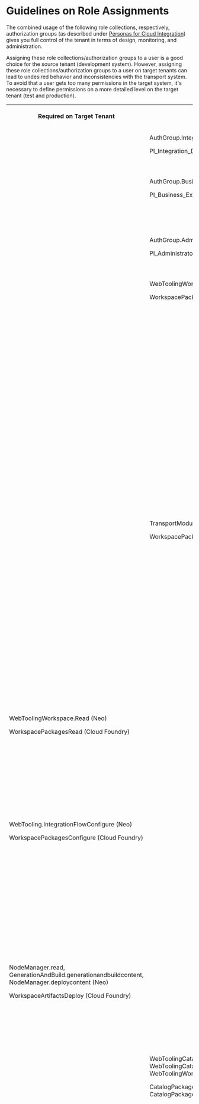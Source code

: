 <!-- loiofc409e8395724a70ad21a1fcfeaebedf -->

# Guidelines on Role Assignments

The combined usage of the following role collections, respectively, authorization groups \(as described under [Personas for Cloud Integration](../60-Security/personas-for-cloud-integration-2937e5c.md)\) gives you full control of the tenant in terms of design, monitoring, and administration.

Assigning these role collections/authorization groups to a user is a good choice for the source tenant \(development system\). However, assigning these role collections/authorization groups to a user on target tenants can lead to undesired behavior and inconsistencies with the transport system. To avoid that a user gets too many permissions in the target system, it's necessary to define permissions on a more detailed level on the target tenant \(test and production\).


<table>
<tr>
<th valign="top">

Required on Target Tenant

</th>
<th valign="top">

Avoid on Target Tenant

</th>
<th valign="top">

Description

</th>
</tr>
<tr>
<td valign="top">

 

</td>
<td valign="top">

AuthGroup.IntegrationDeveloper \(Neo\)

PI\_Integration\_Developer \(Cloud Foundry\)

</td>
<td valign="top">

Allows user to connect to Cloud Integration and to display, download, and deploy artifacts.

</td>
</tr>
<tr>
<td valign="top">

 

</td>
<td valign="top">

AuthGroup.BusinessExpert \(Neo\)

PI\_Business\_Expert \(Cloud Foundry\)

</td>
<td valign="top">

Allows user to perform business tasks like, for example, examining the payload, monitor integration flows, status of integration artifacts.

</td>
</tr>
<tr>
<td valign="top">

 

</td>
<td valign="top">

AuthGroup.Administrator \(Neo\)

PI\_Administrator \(Cloud Foundry\)

</td>
<td valign="top">

Allows user to connect to Cloud Integration and to perform administrative tasks.

</td>
</tr>
<tr>
<td valign="top">

 

</td>
<td valign="top">

WebToolingWorkspace.Write \(Neo\)

WorkspacePackagesEdit \(Cloud Foundry\)

</td>
<td valign="top">

Allows user to update a package, create/edit/import/delete a package and its artifacts.

> ### Tip:  
> Updating, creating, editing, importing, or deleting a package or its artifacts on a target tenant isn't recommended. Changes made on the target tenant are overridden when the package is retransported. In addition, objects not properly saved after editing lead to errors while transporting. For that reason, those roles must not be assigned to a user on the target tenant.



</td>
</tr>
<tr>
<td valign="top">

 

</td>
<td valign="top">

TransportModule.write \(Neo\)

WorkspacePackagesTransport \(Cloud Foundry\)

</td>
<td valign="top">

Allows user to export, import, and update packages.

> ### Tip:  
> Export for transport and import or update a package from transport must be also restricted on the target tenant \(as the transport works with CTS+ or TMS as recommended options\). However, still the export, import, and update of packages can be available just in source tenant with these roles.



</td>
</tr>
<tr>
<td valign="top">

WebToolingWorkspace.Read \(Neo\)

WorkspacePackagesRead \(Cloud Foundry\)

</td>
<td valign="top">

 

</td>
<td valign="top">

Allows user to view packages and artifacts.

> ### Tip:  
> On the target tenant, it's still needed to access and view the transported packages and artifacts.



</td>
</tr>
<tr>
<td valign="top">

WebTooling.IntegrationFlowConfigure \(Neo\)

WorkspacePackagesConfigure \(Cloud Foundry\)

</td>
<td valign="top">

 

</td>
<td valign="top">

Allows user to configure artifacts \(integration flows and value mappings\).

> ### Tip:  
> After transporting a package from source tenant to target tenant, artifacts \(integration flows and value mappings\) must be configured on the target tenant.



</td>
</tr>
<tr>
<td valign="top">

NodeManager.read, GenerationAndBuild.generationandbuildcontent, NodeManager.deploycontent \(Neo\)

WorkspaceArtifactsDeploy \(Cloud Foundry\)

</td>
<td valign="top">

 

</td>
<td valign="top">

Allows user to deploy artifacts.

> ### Tip:  
> After transport to target tenant and configuring the artifacts, artifacts must be deployed.



</td>
</tr>
<tr>
<td valign="top">

 

</td>
<td valign="top">

WebToolingCatalog.OverviewRead, WebToolingCatalog.DetailsRead, WebToolingWorkspace.Write \(Neo\)

CatalogPackagesRead, CatalogPackageArtifactsRead, CatalogPackagesCopy \(Cloud Foundry\)

</td>
<td valign="top">

Allows user to access SAP Business Accelerator Hub \(*Discover* section\).

> ### Tip:  
> Standard packages are published on SAP Business Accelerator Hub. A good practice is to subscribe only a single tenant to the SAP Business Accelerator Hub \(see [Subscribe Only a Single Tenant to SAP Business Accelerator Hub](subscribe-only-a-single-tenant-to-sap-business-accelerator-hub-185a52a.md)\). If you apply this rule, the standard packages are copied only to the workspace of the source tenant and transported to the target tenant. If there's an update for those packages, then this update can only be applied to the source tenant. Standard packages that are transported to a target tenant do not get updates on that target tenant. To have the updates applied, the package with the update applied must be transported from source to target tenant. To implement this behavior, you can restrict the access to the SAP Business Accelerator Hub on the target tenant assigning these roles just to the source tenant.



</td>
</tr>
<tr>
<td valign="top">

All roles related to the *Monitor* area \(see [Tasks and Permissions](https://help.sap.com/viewer/368c481cd6954bdfa5d0435479fd4eaf/Cloud/en-US/fda781c59e4b46a390ce5b409f60365e.html "") :arrow_upper_right:\)

</td>
<td valign="top">

 

</td>
<td valign="top">

Allows user to perform tasks associated with monitoring and operations.

> ### Tip:  
> There are objects that can't be transported using the transport system. In addition, monitoring- and operations-related tasks must be allowed on the target tenant.



</td>
</tr>
<tr>
<td valign="top">

 

</td>
<td valign="top">

WebToolingSettingsProductProfiles.savetenantconfiguration

</td>
<td valign="top">

Allows user configure the transport option.

> ### Tip:  
> The selection of what transport mechanism to use is done just on the source tenant.



</td>
</tr>
</table>

For more information on the individual roles and tasks, see [Tasks and Permissions for Cloud Integration](../60-Security/tasks-and-permissions-for-cloud-integration-556d557.md).

Certain roles must be assigned also in the transport system to determine the responsibilities of who can do what \(for example, import a transport order into a queue, release an order\).

For more information on roles in CTS+, see [CTS Roles and Authorizations](https://help.sap.com/viewer/864321b9b3dd487d94c70f6a007b0397/7.5.10/en-US/3145ef39521e3314e10000000a11402f.html).

For more information on roles in TMS, see [Security](https://help.sap.com/viewer/7f7160ec0d8546c6b3eab72fb5ad6fd8/Cloud/en-US/51939a49db9749578b7e237139bfd08d.html).

If you have implemented complex transport routes, it's a good practice to assign attributes to certain roles in TMS to restrict the corresponding authorizations to specific transport nodes only. For example, one person is responsible for releasing one order to test environment while a second one is responsible for production. You can find more information in section *Transport Node-Specific Attributes* under [Security](https://help.sap.com/viewer/7f7160ec0d8546c6b3eab72fb5ad6fd8/Cloud/en-US/51939a49db9749578b7e237139bfd08d.html).

